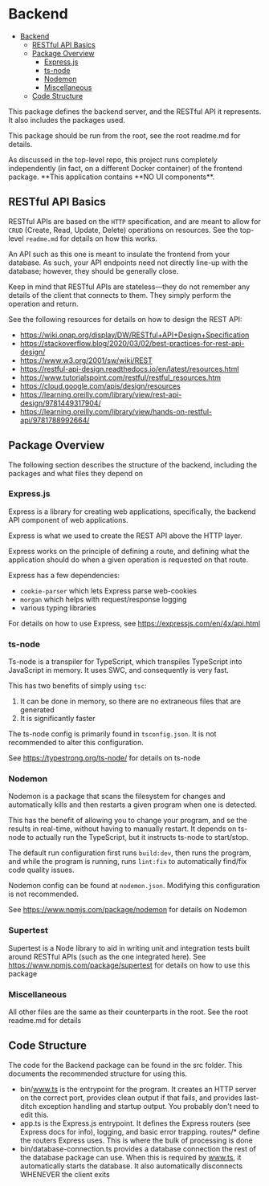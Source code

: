 # Backend

<!-- TOC -->

-   [Backend](#backend)
    -   [RESTful API Basics](#restful-api-basics)
    -   [Package Overview](#package-overview)
        -   [Express.js](#expressjs)
        -   [ts-node](#ts-node)
        -   [Nodemon](#nodemon)
        -   [Miscellaneous](#miscellaneous)
    -   [Code Structure](#code-structure)
    <!-- TOC -->

This package defines the backend server, and the RESTful API it
represents. It also includes the packages used.

This package should be run from the root, see the root readme.md for details.

As discussed in the top-level repo, this project runs completely independently
(in fact, on a different Docker container) of the frontend package.
**This application contains **NO UI components\*\*.

## RESTful API Basics

RESTful APIs are based on the `HTTP` specification, and are
meant to allow for `CRUD` (Create, Read, Update, Delete) operations
on resources. See the top-level `readme.md` for details on how this
works.

An API such as this one is meant to insulate the frontend from your database.
As such, your API endpoints need not directly line-up with the database;
however, they should be generally close.

Keep in mind that RESTful APIs are stateless—they do not remember
any details of the client that connects to them. They simply perform the
operation and return.

See the following resources for details on how to design the REST API:

-   https://wiki.onap.org/display/DW/RESTful+API+Design+Specification
-   https://stackoverflow.blog/2020/03/02/best-practices-for-rest-api-design/
-   https://www.w3.org/2001/sw/wiki/REST
-   https://restful-api-design.readthedocs.io/en/latest/resources.html
-   https://www.tutorialspoint.com/restful/restful_resources.htm
-   https://cloud.google.com/apis/design/resources
-   https://learning.oreilly.com/library/view/rest-api-design/9781449317904/
-   https://learning.oreilly.com/library/view/hands-on-restful-api/9781788992664/

## Package Overview

The following section describes the structure of the backend, including the packages
and what files they depend on

### Express.js

Express is a library for creating web applications, specifically,
the backend API component of web applications.

Express is what we used to create the REST API above the HTTP layer.

Express works on the principle of defining a route, and defining what the application
should do when a given operation is requested on that route.

Express has a few dependencies:

-   `cookie-parser` which lets Express parse web-cookies
-   `morgan` which helps with request/response logging
-   various typing libraries

For details on how to use Express, see https://expressjs.com/en/4x/api.html

### ts-node

Ts-node is a transpiler for TypeScript, which transpiles TypeScript into
JavaScript in memory. It uses SWC, and consequently is very fast.

This has two benefits of simply using `tsc`:

1. It can be done in memory, so there are no extraneous files that are
   generated
2. It is significantly faster

The ts-node config is primarily found in `tsconfig.json`. It is not recommended
to alter this configuration.

See https://typestrong.org/ts-node/ for details on ts-node

### Nodemon

Nodemon is a package that scans the filesystem for changes
and automatically kills and then restarts a given program when one is
detected.

This has the benefit of allowing you to change your program, and se
the results in real-time, without having to manually restart. It depends
on ts-node to actually run the TypeScript, but it instructs ts-node
to start/stop.

The default run configuration first runs `build:dev`, then runs the program,
and while the program is running, runs `lint:fix` to automatically find/fix
code quality issues.

Nodemon config can be found at `nodemon.json`. Modifying this configuration
is not recommended.

See https://www.npmjs.com/package/nodemon for details on Nodemon

### Supertest

Supertest is a Node library to aid in writing unit and integration
tests built around RESTful APIs (such as the one integrated here).
See https://www.npmjs.com/package/supertest for details on how to use this package

### Miscellaneous

All other files are the same as their counterparts in the root. See
the root readme.md for details

## Code Structure

The code for the Backend package can be found in the src folder. This
documents the recommended structure for using this.

-   bin/www.ts is the entrypoint for the program. It creates an HTTP
    server on the correct port, provides clean output if that fails, and provides
    last-ditch exception handling and startup output. You probably don't need
    to edit this.
-   app.ts is the Express.js entrypoint. It defines the Express routers
    (see Express docs for info), logging, and basic error trapping.
    routes/\* define the routers Express uses. This is where the bulk
    of processing is done
-   bin/database-connection.ts provides a database connection the rest of the
    database package can use. When this is required by www.ts, it automatically starts
    the database. It also automatically disconnects WHENEVER the client exits
